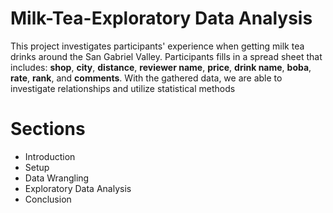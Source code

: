 # Milk-Tea-Exploratory Data Analysis

This project investigates participants' experience when getting milk tea drinks around the San Gabriel Valley. Participants fills in a spread sheet that includes: **shop**, **city**, **distance**, **reviewer name**, **price**, **drink name**, **boba**, **rate**, **rank**, and **comments**. With the gathered data, we are able to investigate relationships and utilize statistical methods

# Sections
* Introduction <br />
* Setup <br />
* Data Wrangling <br />
* Exploratory Data Analysis <br />
* Conclusion

